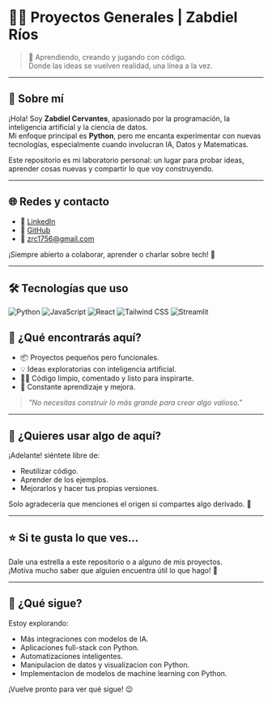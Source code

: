 # 👨‍💻 Proyectos Generales | Zabdiel Ríos

> 🌱 Aprendiendo, creando y jugando con código.  
> Donde las ideas se vuelven realidad, una línea a la vez.

---

## 🚀 Sobre mí

¡Hola! Soy **Zabdiel Cervantes**, apasionado por la programación, la inteligencia artificial y la ciencia de datos.  
Mi enfoque principal es **Python**, pero me encanta experimentar con nuevas tecnologías, especialmente cuando involucran IA, Datos y Matematicas.

Este repositorio es mi laboratorio personal: un lugar para probar ideas, aprender cosas nuevas y compartir lo que voy construyendo.

---

## 🌐 Redes y contacto

- 💼 [LinkedIn](https://www.linkedin.com/in/zabdiel-rios-cervantes-3b5aa5218/)
- 🐙 [GitHub](https://github.com/Chillipeeper1)
- 📧 zrc1756@gmail.com

¡Siempre abierto a colaborar, aprender o charlar sobre tech! 🤝

---

## 🛠️ Tecnologías que uso

![Python](https://img.shields.io/badge/Python-3776AB?style=for-the-badge&logo=python&logoColor=white)
![JavaScript](https://img.shields.io/badge/JavaScript-F7DF1E?style=for-the-badge&logo=javascript&logoColor=black)
![React](https://img.shields.io/badge/React-61DAFB?style=for-the-badge&logo=react&logoColor=black)
![Tailwind CSS](https://img.shields.io/badge/Tailwind_CSS-38B2AC?style=for-the-badge&logo=tailwind-css&logoColor=white)
![Streamlit](https://img.shields.io/badge/Streamlit-F0F2F6?style=for-the-badge&logo=streamlit&logoColor=FF4B4B)


## 🧪 ¿Qué encontrarás aquí?

- 📦 Proyectos pequeños pero funcionales.
- 💡 Ideas exploratorias con inteligencia artificial.
- 🧑‍💻 Código limpio, comentado y listo para inspirarte.
- 🔄 Constante aprendizaje y mejora.

> *"No necesitas construir lo más grande para crear algo valioso."*

---

## 🎁 ¿Quieres usar algo de aquí?

¡Adelante! siéntete libre de:
- Reutilizar código.
- Aprender de los ejemplos.
- Mejorarlos y hacer tus propias versiones.

Solo agradecería que menciones el origen si compartes algo derivado. 🙏

---


## ⭐ Si te gusta lo que ves...

Dale una estrella a este repositorio o a alguno de mis proyectos.  
¡Motiva mucho saber que alguien encuentra útil lo que hago! 🌟

---

## 🚀 ¿Qué sigue?

Estoy explorando:
- Más integraciones con modelos de IA.
- Aplicaciones full-stack con Python.
- Automatizaciones inteligentes.
- Manipulacion de datos y visualizacion con Python.
- Implementacion de modelos de machine learning con Python.

¡Vuelve pronto para ver qué sigue! 😉
